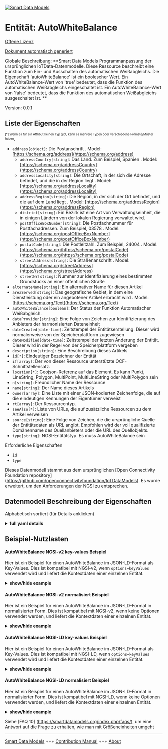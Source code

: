 <!-- 10-Header -->    
[![Smart Data Models](https://smartdatamodels.org/wp-content/uploads/2022/01/SmartDataModels_logo.png "Logo")](https://smartdatamodels.org)    
Entität: AutoWhiteBalance    
=========================<!-- /10-Header -->    
<!-- 15-License -->    
[Offene Lizenz](https://github.com/smart-data-models//dataModel.OCF/blob/master/AutoWhiteBalance/LICENSE.md)    
[Dokument automatisch generiert](https://docs.google.com/presentation/d/e/2PACX-1vTs-Ng5dIAwkg91oTTUdt8ua7woBXhPnwavZ0FxgR8BsAI_Ek3C5q97Nd94HS8KhP-r_quD4H0fgyt3/pub?start=false&loop=false&delayms=3000#slide=id.gb715ace035_0_60)    
<!-- /15-License -->    
<!-- 20-Description -->    
Globale Beschreibung: **Smart Data Models Programmanpassung der ursprünglichen IoTData-Datenmodelle. Diese Ressource beschreibt eine Funktion zum Ein- und Ausschalten des automatischen Weißabgleichs. Die Eigenschaft 'autoWhiteBalance' ist ein boolescher Wert. Ein AutoWhiteBalance-Wert von 'true' bedeutet, dass die Funktion des automatischen Weißabgleichs eingeschaltet ist. Ein AutoWhiteBalance-Wert von 'false' bedeutet, dass die Funktion des automatischen Weißabgleichs ausgeschaltet ist. **    
Version: 0.0.1    
<!-- /20-Description -->    
<!-- 30-PropertiesList -->    
## Liste der Eigenschaften    
<sup><sub>[*] Wenn es für ein Attribut keinen Typ gibt, kann es mehrere Typen oder verschiedene Formate/Muster haben</sub></sup>.    
- `address[object]`: Die Postanschrift  . Model: [https://schema.org/address](https://schema.org/address)	- `addressCountry[string]`: Das Land. Zum Beispiel, Spanien  . Model: [https://schema.org/addressCountry](https://schema.org/addressCountry)    
	- `addressLocality[string]`: Die Ortschaft, in der sich die Adresse befindet, und die in der Region liegt  . Model: [https://schema.org/addressLocality](https://schema.org/addressLocality)    
	- `addressRegion[string]`: Die Region, in der sich der Ort befindet, und die auf dem Land liegt  . Model: [https://schema.org/addressRegion](https://schema.org/addressRegion)    
	- `district[string]`: Ein Bezirk ist eine Art von Verwaltungseinheit, die in einigen Ländern von der lokalen Regierung verwaltet wird.      
	- `postOfficeBoxNumber[string]`: Die Postfachnummer für Postfachadressen. Zum Beispiel, 03578  . Model: [https://schema.org/postOfficeBoxNumber](https://schema.org/postOfficeBoxNumber)    
	- `postalCode[string]`: Die Postleitzahl. Zum Beispiel, 24004  . Model: [https://schema.org/https://schema.org/postalCode](https://schema.org/https://schema.org/postalCode)    
	- `streetAddress[string]`: Die Straßenanschrift  . Model: [https://schema.org/streetAddress](https://schema.org/streetAddress)    
	- `streetNr[string]`: Nummer zur Identifizierung eines bestimmten Grundstücks an einer öffentlichen Straße      
- `alternateName[string]`: Ein alternativer Name für diesen Artikel  - `areaServed[string]`: Das geografische Gebiet, in dem eine Dienstleistung oder ein angebotener Artikel erbracht wird  . Model: [https://schema.org/Text](https://schema.org/Text)- `autoWhiteBalance[boolean]`: Der Status der Funktion Automatischer Weißabgleich.  - `dataProvider[string]`: Eine Folge von Zeichen zur Identifizierung des Anbieters der harmonisierten Dateneinheit  - `dateCreated[date-time]`: Zeitstempel der Entitätserstellung. Dieser wird normalerweise von der Speicherplattform zugewiesen  - `dateModified[date-time]`: Zeitstempel der letzten Änderung der Entität. Dieser wird in der Regel von der Speicherplattform vergeben  - `description[string]`: Eine Beschreibung dieses Artikels  - `id[*]`: Eindeutiger Bezeichner der Entität  - `if[array]`: Der von dieser Ressource unterstützte OCF-Schnittstellensatz.  - `location[*]`: Geojson-Referenz auf das Element. Es kann Punkt, LineString, Polygon, MultiPoint, MultiLineString oder MultiPolygon sein  - `n[string]`: Freundlicher Name der Ressource  - `name[string]`: Der Name dieses Artikels  - `owner[array]`: Eine Liste mit einer JSON-kodierten Zeichenfolge, die auf die eindeutigen Kennungen der Eigentümer verweist  - `rt[array]`: Der Ressourcentyp.  - `seeAlso[*]`: Liste von URLs, die auf zusätzliche Ressourcen zu dem Artikel verweisen  - `source[string]`: Eine Folge von Zeichen, die die ursprüngliche Quelle der Entitätsdaten als URL angibt. Empfohlen wird der voll qualifizierte Domänenname des Quellanbieters oder die URL des Quellobjekts.  - `type[string]`: NGSI-Entitätstyp. Es muss AutoWhiteBalance sein  <!-- /30-PropertiesList -->    
<!-- 35-RequiredProperties -->    
Erforderliche Eigenschaften    
- `id`  - `type`  <!-- /35-RequiredProperties -->    
<!-- 40-RequiredProperties -->    
Dieses Datenmodell stammt aus dem ursprünglichen [Open Connectivity Foundation repository] (https://github.com/openconnectivityfoundation/IoTDataModels). Es wurde erweitert, um den Anforderungen der NGSI zu entsprechen.    
<!-- /40-RequiredProperties -->    
<!-- 50-DataModelHeader -->    
## Datenmodell Beschreibung der Eigenschaften    
Alphabetisch sortiert (für Details anklicken)    
<!-- /50-DataModelHeader -->    
<!-- 60-ModelYaml -->    
<details><summary><strong>full yaml details</strong></summary>      
```yaml    
AutoWhiteBalance:      
  description: 'Smart Data Models Program adaptation of the original IoTData data Models. This Resource describes an auto balance on/off feature. The Property ''autoWhiteBalance'' is a boolean. An AutoWhiteBalance value of ''true'' means that the auto white balance feature is on. An AutoWhiteBalance value of ''false'' means that the auto white balance feature is off. '      
  properties:      
    address:      
      description: The mailing address      
      properties:      
        addressCountry:      
          description: 'The country. For example, Spain'      
          type: string      
          x-ngsi:      
            model: https://schema.org/addressCountry      
            type: Property      
        addressLocality:      
          description: 'The locality in which the street address is, and which is in the region'      
          type: string      
          x-ngsi:      
            model: https://schema.org/addressLocality      
            type: Property      
        addressRegion:      
          description: 'The region in which the locality is, and which is in the country'      
          type: string      
          x-ngsi:      
            model: https://schema.org/addressRegion      
            type: Property      
        district:      
          description: 'A district is a type of administrative division that, in some countries, is managed by the local government'      
          type: string      
          x-ngsi:      
            type: Property      
        postOfficeBoxNumber:      
          description: 'The post office box number for PO box addresses. For example, 03578'      
          type: string      
          x-ngsi:      
            model: https://schema.org/postOfficeBoxNumber      
            type: Property      
        postalCode:      
          description: 'The postal code. For example, 24004'      
          type: string      
          x-ngsi:      
            model: https://schema.org/https://schema.org/postalCode      
            type: Property      
        streetAddress:      
          description: The street address      
          type: string      
          x-ngsi:      
            model: https://schema.org/streetAddress      
            type: Property      
        streetNr:      
          description: Number identifying a specific property on a public street      
          type: string      
          x-ngsi:      
            type: Property      
      type: object      
      x-ngsi:      
        model: https://schema.org/address      
        type: Property      
    alternateName:      
      description: An alternative name for this item      
      type: string      
      x-ngsi:      
        type: Property      
    areaServed:      
      description: The geographic area where a service or offered item is provided      
      type: string      
      x-ngsi:      
        model: https://schema.org/Text      
        type: Property      
    autoWhiteBalance:      
      description: The status of the Auto White balance feature.      
      type: boolean      
      x-ngsi:      
        type: Property      
    dataProvider:      
      description: A sequence of characters identifying the provider of the harmonised data entity      
      type: string      
      x-ngsi:      
        type: Property      
    dateCreated:      
      description: Entity creation timestamp. This will usually be allocated by the storage platform      
      format: date-time      
      type: string      
      x-ngsi:      
        type: Property      
    dateModified:      
      description: Timestamp of the last modification of the entity. This will usually be allocated by the storage platform      
      format: date-time      
      type: string      
      x-ngsi:      
        type: Property      
    description:      
      description: A description of this item      
      type: string      
      x-ngsi:      
        type: Property      
    id:      
      anyOf:      
        - description: Identifier format of any NGSI entity      
          maxLength: 256      
          minLength: 1      
          pattern: ^[\w\-\.\{\}\$\+\*\[\]`|~^@!,:\\]+$      
          type: string      
          x-ngsi:      
            type: Property      
        - description: Identifier format of any NGSI entity      
          format: uri      
          type: string      
          x-ngsi:      
            type: Property      
      description: Unique identifier of the entity      
      x-ngsi:      
        type: Property      
    if:      
      description: The OCF Interface set supported by this Resource.      
      items:      
        enum:      
          - oic.if.a      
          - oic.if.baseline      
        type: string      
      minItems: 2      
      readOnly: true      
      type: array      
      uniqueItems: true      
      x-ngsi:      
        type: Property      
    location:      
      description: 'Geojson reference to the item. It can be Point, LineString, Polygon, MultiPoint, MultiLineString or MultiPolygon'      
      oneOf:      
        - description: Geojson reference to the item. Point      
          properties:      
            bbox:      
              items:      
                type: number      
              minItems: 4      
              type: array      
            coordinates:      
              items:      
                type: number      
              minItems: 2      
              type: array      
            type:      
              enum:      
                - Point      
              type: string      
          required:      
            - type      
            - coordinates      
          title: GeoJSON Point      
          type: object      
          x-ngsi:      
            type: GeoProperty      
        - description: Geojson reference to the item. LineString      
          properties:      
            bbox:      
              items:      
                type: number      
              minItems: 4      
              type: array      
            coordinates:      
              items:      
                items:      
                  type: number      
                minItems: 2      
                type: array      
              minItems: 2      
              type: array      
            type:      
              enum:      
                - LineString      
              type: string      
          required:      
            - type      
            - coordinates      
          title: GeoJSON LineString      
          type: object      
          x-ngsi:      
            type: GeoProperty      
        - description: Geojson reference to the item. Polygon      
          properties:      
            bbox:      
              items:      
                type: number      
              minItems: 4      
              type: array      
            coordinates:      
              items:      
                items:      
                  items:      
                    type: number      
                  minItems: 2      
                  type: array      
                minItems: 4      
                type: array      
              type: array      
            type:      
              enum:      
                - Polygon      
              type: string      
          required:      
            - type      
            - coordinates      
          title: GeoJSON Polygon      
          type: object      
          x-ngsi:      
            type: GeoProperty      
        - description: Geojson reference to the item. MultiPoint      
          properties:      
            bbox:      
              items:      
                type: number      
              minItems: 4      
              type: array      
            coordinates:      
              items:      
                items:      
                  type: number      
                minItems: 2      
                type: array      
              type: array      
            type:      
              enum:      
                - MultiPoint      
              type: string      
          required:      
            - type      
            - coordinates      
          title: GeoJSON MultiPoint      
          type: object      
          x-ngsi:      
            type: GeoProperty      
        - description: Geojson reference to the item. MultiLineString      
          properties:      
            bbox:      
              items:      
                type: number      
              minItems: 4      
              type: array      
            coordinates:      
              items:      
                items:      
                  items:      
                    type: number      
                  minItems: 2      
                  type: array      
                minItems: 2      
                type: array      
              type: array      
            type:      
              enum:      
                - MultiLineString      
              type: string      
          required:      
            - type      
            - coordinates      
          title: GeoJSON MultiLineString      
          type: object      
          x-ngsi:      
            type: GeoProperty      
        - description: Geojson reference to the item. MultiLineString      
          properties:      
            bbox:      
              items:      
                type: number      
              minItems: 4      
              type: array      
            coordinates:      
              items:      
                items:      
                  items:      
                    items:      
                      type: number      
                    minItems: 2      
                    type: array      
                  minItems: 4      
                  type: array      
                type: array      
              type: array      
            type:      
              enum:      
                - MultiPolygon      
              type: string      
          required:      
            - type      
            - coordinates      
          title: GeoJSON MultiPolygon      
          type: object      
          x-ngsi:      
            type: GeoProperty      
      x-ngsi:      
        type: GeoProperty      
    n:      
      description: Friendly name of the Resource      
      maxLength: 64      
      readOnly: true      
      type: string      
      x-ngsi:      
        type: Property      
    name:      
      description: The name of this item      
      type: string      
      x-ngsi:      
        type: Property      
    owner:      
      description: A List containing a JSON encoded sequence of characters referencing the unique Ids of the owner(s)      
      items:      
        anyOf:      
          - description: Identifier format of any NGSI entity      
            maxLength: 256      
            minLength: 1      
            pattern: ^[\w\-\.\{\}\$\+\*\[\]`|~^@!,:\\]+$      
            type: string      
            x-ngsi:      
              type: Property      
          - description: Identifier format of any NGSI entity      
            format: uri      
            type: string      
            x-ngsi:      
              type: Property      
        description: Unique identifier of the entity      
        x-ngsi:      
          type: Property      
      type: array      
      x-ngsi:      
        type: Property      
    rt:      
      description: The Resource Type.      
      items:      
        enum:      
          - oic.r.colour.autowhitebalance      
        maxLength: 64      
        type: string      
      minItems: 1      
      readOnly: true      
      type: array      
      uniqueItems: true      
      x-ngsi:      
        type: Property      
    seeAlso:      
      description: list of uri pointing to additional resources about the item      
      oneOf:      
        - items:      
            format: uri      
            type: string      
          minItems: 1      
          type: array      
        - format: uri      
          type: string      
      x-ngsi:      
        type: Property      
    source:      
      description: 'A sequence of characters giving the original source of the entity data as a URL. Recommended to be the fully qualified domain name of the source provider, or the URL to the source object'      
      type: string      
      x-ngsi:      
        type: Property      
    type:      
      description: NGSI entity type. It has to be AutoWhiteBalance      
      enum:      
        - AutoWhiteBalance      
      type: string      
      x-ngsi:      
        type: Property      
  required:      
    - id      
    - type      
  type: object      
  x-derived-from: https://github.com/OpenInterConnect/IoTDataModels/blob/master/AutoWhiteBalanceResURI.swagger.json      
  x-disclaimer: 'Redistribution and use in source and binary forms, with or without modification, are permitted  provided that the license conditions are met. Copyleft (c) 2022 Contributors to Smart Data Models Program'      
  x-license-url: https://github.com/smart-data-models/dataModel.OCF/blob/master/AutoWhiteBalance/LICENSE.md      
  x-model-schema: https://smart-data-models.github.io/dataModel.IoTDataModels/AutoWhiteBalance/schema.json      
  x-model-tags: OCF      
  x-version: 0.0.1      
```    
</details>      
<!-- /60-ModelYaml -->    
<!-- 70-MiddleNotes -->    
<!-- /70-MiddleNotes -->    
<!-- 80-Examples -->    
## Beispiel-Nutzlasten    
#### AutoWhiteBalance NGSI-v2 key-values Beispiel    
Hier ist ein Beispiel für einen AutoWhiteBalance im JSON-LD-Format als Key-Values. Dies ist kompatibel mit NGSI-v2, wenn `options=keyValues` verwendet wird und liefert die Kontextdaten einer einzelnen Entität.    
<details><summary><strong>show/hide example</strong></summary>      
```json  
{  
  "id": "urn:ngsi-ld:AutoWhiteBalance:id:IWWJ:89932325",  
  "dateCreated": "2006-08-15T17:31:25Z",  
  "dateModified": "2009-08-14T00:51:49Z",  
  "source": "Though realize sav",  
  "name": "International management go get. Degree production skill season attention away many.",  
  "alternateName": "Manager wear exist article kind. Hope smile recent than once property more. Cause personal actually war choice unit assume.",  
  "description": "Security benefit rather eat member whose southern. Painting individual himself g",  
  "dataProvider": "Without meet majority station. Ok yourself president Republican.",  
  "owner": [  
    "urn:ngsi-ld:AutoWhiteBalance:items:BDSM:75724340",  
    "urn:ngsi-ld:AutoWhiteBalance:items:QYOC:51435150"  
  ],  
  "seeAlso": [  
    "urn:ngsi-ld:AutoWhiteBalance:items:ZSQT:71423685"  
  ],  
  "location": {  
    "type": "Point",  
    "coordinates": [  
      -77.6840755,  
      -114.923609  
    ]  
  },  
  "address": {  
    "streetAddress": "Across speak research build blue method lawyer. Top require too campaign travel condition. Use player sing Mrs.",  
    "addressLocality": "History maybe any me. City support anyone participant central wife place. Bar open set until safe in outside. Design management respons",  
    "addressRegion": "Soldier east coach. Close marriage perhaps despite she pattern tough. Spring conf",  
    "addressCountry": "Result key e",  
    "postalCode": "Very Congress body. Financial quite fear area run according evidence. Power sound reality law change call.",  
    "postOfficeBoxNumber": "Through house read school change cell before. Data city order future put bit play animal.",  
    "streetNr": "Own condition expert time kee",  
    "district": "Significant admit TV far meeting health bit. Increase factor anyone provide probably."  
  },  
  "areaServed": "Various notice tree. Real within on go doctor officer glass.",  
  "rt": [  
    "oic.r.colour.autowhitebalance"  
  ],  
  "autoWhiteBalance": true,  
  "n": "Face picture case entire face house describe autho",  
  "if": [  
    "oic.if.baseline",  
    "oic.if.a"  
  ],  
  "type": "AutoWhiteBalance"  
}  
```  
</details>    
#### AutoWhiteBalance NGSI-v2 normalisiert Beispiel    
Hier ist ein Beispiel für einen AutoWhiteBalance im JSON-LD-Format in normalisierter Form. Dies ist kompatibel mit NGSI-v2, wenn keine Optionen verwendet werden, und liefert die Kontextdaten einer einzelnen Entität.    
<details><summary><strong>show/hide example</strong></summary>      
```json  
{  
  "id": "urn:ngsi-ld:AutoWhiteBalance:id:IWWJ:89932325",  
  "dateCreated": {  
    "type": "DateTime",  
    "value": "2006-08-15T17:31:25Z"  
  },  
  "dateModified": {  
    "type": "DateTime",  
    "value": "2009-08-14T00:51:49Z"  
  },  
  "source": {  
    "type": "Text",  
    "value": "Though realize sav"  
  },  
  "name": {  
    "type": "Text",  
    "value": "International management go get. Degree production skill season attention away many."  
  },  
  "alternateName": {  
    "type": "Text",  
    "value": "Manager wear exist article kind. Hope smile recent than once property more. Cause personal actually war choice unit assume."  
  },  
  "description": {  
    "type": "Text",  
    "value": "Security benefit rather eat member whose southern. Painting individual himself g"  
  },  
  "dataProvider": {  
    "type": "Text",  
    "value": "Without meet majority station. Ok yourself president Republican."  
  },  
  "owner": {  
    "type": "StructuredValue",  
    "value": [  
      "urn:ngsi-ld:AutoWhiteBalance:items:BDSM:75724340",  
      "urn:ngsi-ld:AutoWhiteBalance:items:QYOC:51435150"  
    ]  
  },  
  "seeAlso": {  
    "type": "StructuredValue",  
    "value": [  
      "urn:ngsi-ld:AutoWhiteBalance:items:ZSQT:71423685"  
    ]  
  },  
  "location": {  
    "type": "geo:json",  
    "value": {  
      "type": "Point",  
      "coordinates": [  
        -77.6840755,  
        -114.923609  
      ]  
    }  
  },  
  "address": {  
    "type": "StructuredValue",  
    "value": {  
      "streetAddress": "Across speak research build blue method lawyer. Top require too campaign travel condition. Use player sing Mrs.",  
      "addressLocality": "History maybe any me. City support anyone participant central wife place. Bar open set until safe in outside. Design management respons",  
      "addressRegion": "Soldier east coach. Close marriage perhaps despite she pattern tough. Spring conf",  
      "addressCountry": "Result key e",  
      "postalCode": "Very Congress body. Financial quite fear area run according evidence. Power sound reality law change call.",  
      "postOfficeBoxNumber": "Through house read school change cell before. Data city order future put bit play animal.",  
      "streetNr": "Own condition expert time kee",  
      "district": "Significant admit TV far meeting health bit. Increase factor anyone provide probably."  
    }  
  },  
  "areaServed": {  
    "type": "Text",  
    "value": "Various notice tree. Real within on go doctor officer glass."  
  },  
  "rt": {  
    "type": "StructuredValue",  
    "value": [  
      "oic.r.colour.autowhitebalance"  
    ]  
  },  
  "autoWhiteBalance": {  
    "type": "Boolean",  
    "value": true  
  },  
  "n": {  
    "type": "Text",  
    "value": "Face picture case entire face house describe autho"  
  },  
  "if": {  
    "type": "StructuredValue",  
    "value": [  
      "oic.if.baseline",  
      "oic.if.a"  
    ]  
  },  
  "type": "AutoWhiteBalance"  
}  
```  
</details>    
#### AutoWhiteBalance NGSI-LD key-values Beispiel    
Hier ist ein Beispiel für einen AutoWhiteBalance im JSON-LD-Format als Key-Values. Dies ist kompatibel mit NGSI-LD, wenn `options=keyValues` verwendet wird und liefert die Kontextdaten einer einzelnen Entität.    
<details><summary><strong>show/hide example</strong></summary>      
```json  
{  
  "id": "urn:ngsi-ld:AutoWhiteBalance:id:IWWJ:89932325",  
  "dateCreated": "2006-08-15T17:31:25Z",  
  "dateModified": "2009-08-14T00:51:49Z",  
  "source": "Though realize sav",  
  "name": "International management go get. Degree production skill season attention away many.",  
  "alternateName": "Manager wear exist article kind. Hope smile recent than once property more. Cause personal actually war choice unit assume.",  
  "description": "Security benefit rather eat member whose southern. Painting individual himself g",  
  "dataProvider": "Without meet majority station. Ok yourself president Republican.",  
  "owner": [  
    "urn:ngsi-ld:AutoWhiteBalance:items:BDSM:75724340",  
    "urn:ngsi-ld:AutoWhiteBalance:items:QYOC:51435150"  
  ],  
  "seeAlso": [  
    "urn:ngsi-ld:AutoWhiteBalance:items:ZSQT:71423685"  
  ],  
  "location": {  
    "type": "Point",  
    "coordinates": [  
      -77.6840755,  
      -114.923609  
    ]  
  },  
  "address": {  
    "streetAddress": "Across speak research build blue method lawyer. Top require too campaign travel condition. Use player sing Mrs.",  
    "addressLocality": "History maybe any me. City support anyone participant central wife place. Bar open set until safe in outside. Design management respons",  
    "addressRegion": "Soldier east coach. Close marriage perhaps despite she pattern tough. Spring conf",  
    "addressCountry": "Result key e",  
    "postalCode": "Very Congress body. Financial quite fear area run according evidence. Power sound reality law change call.",  
    "postOfficeBoxNumber": "Through house read school change cell before. Data city order future put bit play animal.",  
    "streetNr": "Own condition expert time kee",  
    "district": "Significant admit TV far meeting health bit. Increase factor anyone provide probably."  
  },  
  "areaServed": "Various notice tree. Real within on go doctor officer glass.",  
  "rt": [  
    "oic.r.colour.autowhitebalance"  
  ],  
  "autoWhiteBalance": true,  
  "n": "Face picture case entire face house describe autho",  
  "if": [  
    "oic.if.baseline",  
    "oic.if.a"  
  ],  
  "type": "AutoWhiteBalance",  
  "@context": [  
    "https://smartdatamodels.org/context.jsonld"  
  ]  
}  
```  
</details>    
#### AutoWhiteBalance NGSI-LD normalisiert Beispiel    
Hier ist ein Beispiel für einen AutoWhiteBalance im JSON-LD-Format in normalisierter Form. Dies ist kompatibel mit NGSI-LD, wenn keine Optionen verwendet werden, und liefert die Kontextdaten einer einzelnen Entität.    
<details><summary><strong>show/hide example</strong></summary>      
```json  
{  
    "id": "urn:ngsi-ld:AutoWhiteBalance:id:IWWJ:89932325",  
    "dateCreated": {  
        "type": "Property",  
        "value": {  
            "@type": "DateTime",  
            "@value": "2006-08-15T17:31:25Z"  
        }  
    },  
    "dateModified": {  
        "type": "Property",  
        "value": {  
            "@type": "DateTime",  
            "@value": "2009-08-14T00:51:49Z"  
        }  
    },  
    "source": {  
        "type": "Property",  
        "value": "Though realize sav"  
    },  
    "name": {  
        "type": "Property",  
        "value": "International management go get. Degree production skill season attention away many."  
    },  
    "alternateName": {  
        "type": "Property",  
        "value": "Manager wear exist article kind. Hope smile recent than once property more. Cause personal actually war choice unit assume."  
    },  
    "description": {  
        "type": "Property",  
        "value": "Security benefit rather eat member whose southern. Painting individual himself g"  
    },  
    "dataProvider": {  
        "type": "Property",  
        "value": "Without meet majority station. Ok yourself president Republican."  
    },  
    "owner": {  
        "type": "Property",  
        "value": [  
            "urn:ngsi-ld:AutoWhiteBalance:items:BDSM:75724340",  
            "urn:ngsi-ld:AutoWhiteBalance:items:QYOC:51435150"  
        ]  
    },  
    "seeAlso": {  
        "type": "Property",  
        "value": [  
            "urn:ngsi-ld:AutoWhiteBalance:items:ZSQT:71423685"  
        ]  
    },  
    "location": {  
        "type": "GeoProperty",  
        "value": {  
            "type": "Point",  
            "coordinates": [  
                -77.6840755,  
                -114.923609  
            ]  
        }  
    },  
    "address": {  
        "type": "Property",  
        "value": {  
            "streetAddress": "Across speak research build blue method lawyer. Top require too campaign travel condition. Use player sing Mrs.",  
            "addressLocality": "History maybe any me. City support anyone participant central wife place. Bar open set until safe in outside. Design management respons",  
            "addressRegion": "Soldier east coach. Close marriage perhaps despite she pattern tough. Spring conf",  
            "addressCountry": "Result key e",  
            "postalCode": "Very Congress body. Financial quite fear area run according evidence. Power sound reality law change call.",  
            "postOfficeBoxNumber": "Through house read school change cell before. Data city order future put bit play animal.",  
            "streetNr": "Own condition expert time kee",  
            "district": "Significant admit TV far meeting health bit. Increase factor anyone provide probably."  
        }  
    },  
    "areaServed": {  
        "type": "Property",  
        "value": "Various notice tree. Real within on go doctor officer glass."  
    },  
    "rt": {  
        "type": "Property",  
        "value": [  
            "oic.r.colour.autowhitebalance"  
        ]  
    },  
    "autoWhiteBalance": {  
        "type": "Property",  
        "value": true  
    },  
    "n": {  
        "type": "Property",  
        "value": "Face picture case entire face house describe autho"  
    },  
    "if": {  
        "type": "Property",  
        "value": [  
            "oic.if.baseline",  
            "oic.if.a"  
        ]  
    },  
    "type": "AutoWhiteBalance",  
    "@context": [  
        "https://smartdatamodels.org/context.jsonld"  
    ]  
}  
```  
</details><!-- /80-Examples -->    
<!-- 90-FooterNotes -->    
<!-- /90-FooterNotes -->    
<!-- 95-Units -->    
Siehe [FAQ 10] (https://smartdatamodels.org/index.php/faqs/), um eine Antwort auf die Frage zu erhalten, wie man mit Größeneinheiten umgeht    
<!-- /95-Units -->    
<!-- 97-LastFooter -->    
---    
[Smart Data Models](https://smartdatamodels.org) +++ [Contribution Manual](https://bit.ly/contribution_manual) +++ [About](https://bit.ly/Introduction_SDM)<!-- /97-LastFooter -->    
